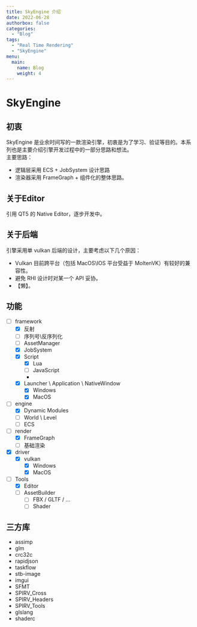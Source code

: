 ```yaml
---
title: SkyEngine 介绍
date: 2022-06-28
authorbox: false
categories:
  - "Blog"
tags:
  - "Real Time Rendering"
  - "SkyEngine"
menu:
  main:
    name: Blog
    weight: 4
---
```


# SkyEngine

## 初衷
SkyEngine 是业余时间写的一款渲染引擎，初衷是为了学习、验证等目的。本系列也是主要介绍引擎开发过程中的一部分思路和想法。  
主要思路：
* 逻辑层采用 ECS + JobSystem 设计思路
* 渲染器采用 FrameGraph + 组件化的整体思路。

## 关于Editor
引用 QT5 的 Native Editor，逐步开发中。

## 关于后端
引擎采用单 vulkan 后端的设计，主要考虑以下几个原因：
* Vulkan 目前跨平台（包括 MacOS\IOS 平台受益于 MoltenVK）有较好的兼容性。
* 避免 RHI 设计时对某一个 API 妥协。
* 【懒】。


## 功能

- [ ] framework
  - [x] 反射
  - [ ] 序列号\反序列化
  - [ ] AssetManager
  - [x] JobSystem
  - [x] Script
    - [x] Lua
    - [ ] JavaScript
    - 
  - [x] Launcher \ Application \ NativeWindow
    - [x] Windows
    - [x] MacOS
- [ ] engine
  - [x] Dynamic Modules
  - [ ] World \ Level
  - [ ] ECS
- [ ] render
    - [x] FrameGraph
    - [ ] 基础渲染
- [x] driver
    - [x] vulkan
      - [x] Windows
      - [x] MacOS
- [ ] Tools
    - [x] Editor
    - [ ] AssetBuilder
      - [ ] FBX / GLTF / ...
      - [ ] Shader

## 三方库
* assimp
* glm
* crc32c
* rapidjson
* taskflow
* stb-image
* imgui
* SFMT
* SPIRV_Cross
* SPIRV_Headers
* SPIRV_Tools
* glslang
* shaderc
